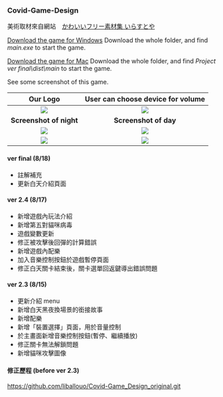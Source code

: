 ### Covid-Game-Design
美術取材來自網站　[かわいいフリー素材集 いらすとや](https://www.irasutoya.com/)

[Download the game for Windows](https://drive.google.com/drive/u/0/folders/1Fj3Rxc7w4n5GZ3Kfet3ONdc6lbBL6xQj) Download the whole folder, and find *main.exe* to start the game.

[Download the game for Mac](https://drive.google.com/drive/u/0/folders/1tmDYgl02SXaJpn9559VZ_5mqH50crO4U) Download the whole folder, and find *Project ver final\dist\main* to start the game.


See some screenshot of this game.  

Our Logo                   | User can choose device for volume
:-------------------------:|:-------------------------:
![](https://github.com/Rou-Yi/Covid-Game-Design-0814/blob/main/images/LOGO1.png?raw=true) | ![](https://github.com/Rou-Yi/Covid-Game-Design-0814/blob/main/Game%20Screenshot/Screenshot%2001.png?raw=true)
 **Screenshot of night** | **Screenshot of day**
![](https://github.com/Rou-Yi/Covid-Game-Design-0814/blob/main/Game%20Screenshot/Screenshot%2002.png?raw=true) | ![](https://github.com/Rou-Yi/Covid-Game-Design-0814/blob/main/Game%20Screenshot/Screenshot%2004.png?raw=true)
![](https://github.com/Rou-Yi/Covid-Game-Design-0814/blob/main/Game%20Screenshot/Screenshot%2003.png?raw=true) | ![](https://github.com/Rou-Yi/Covid-Game-Design-0814/blob/main/Game%20Screenshot/Screenshot%2005.png?raw=true)

#### ver final (8/18)
* 註解補充
* 更新白天介紹頁面

#### ver 2.4 (8/17)
* 新增遊戲內玩法介紹
* 新增第五對貓咪病毒
* 遊戲變數更新
* 修正被攻擊後回彈的計算錯誤
* 新增遊戲內配樂
* 加入音樂控制按鈕於遊戲暫停頁面
* 修正白天關卡結束後，關卡選單回返鍵導出錯誤問題


#### ver 2.3 (8/15)
* 更新介紹 menu
* 新增白天黑夜換場景的銜接故事
* 新增配樂
* 新增「裝置選擇」頁面，用於音量控制
* 於主畫面新增音樂控制按鈕(暫停、繼續播放)
* 修正關卡無法解鎖問題
* 新增貓咪攻擊圖像

#### 修正歷程 (before ver 2.3)
https://github.com/liballouo/Covid-Game_Design_original.git
